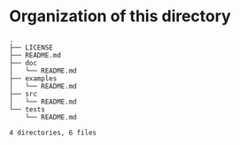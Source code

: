 # Organization of this directory
```
.
├── LICENSE
├── README.md
├── doc
│   └── README.md
├── examples
│   └── README.md
├── src
│   └── README.md
└── tests
    └── README.md

4 directories, 6 files

